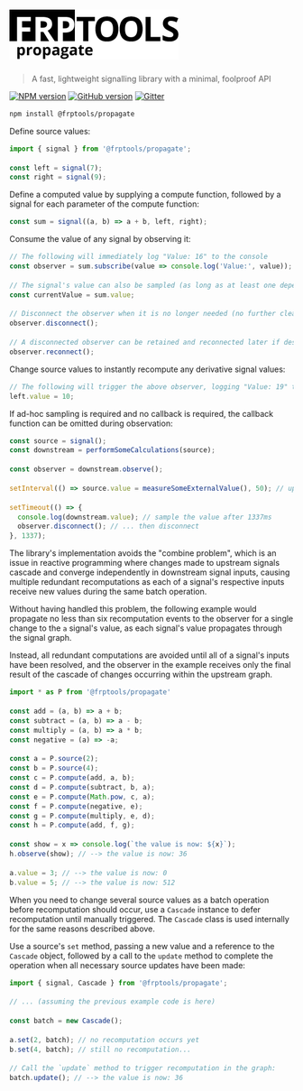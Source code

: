 # [![FRPTools: Propagate](https://github.com/frptools/propagate/raw/master/.assets/product-logo.png)](https://github.com/frptools/propagate)

> A fast, lightweight signalling library with a minimal, foolproof API

[![NPM version](https://badge.fury.io/js/%40frptools%2Fpropagate.svg)](http://badge.fury.io/js/%40frptools%2Fpropagate)
[![GitHub version](https://badge.fury.io/gh/frptools%2Fpropagate.svg)](https://badge.fury.io/gh/frptools%2Fpropagate)
[![Gitter](https://badges.gitter.im/gitterHQ/gitter.svg)](https://gitter.im/FRPTools/Lobby)

```bash
npm install @frptools/propagate
```

Define source values:

```js
import { signal } from '@frptools/propagate';

const left = signal(7);
const right = signal(9);
```

Define a computed value by supplying a compute function, followed by a signal for each parameter of
the compute function:

```js
const sum = signal((a, b) => a + b, left, right);
```

Consume the value of any signal by observing it:

```js
// The following will immediately log "Value: 16" to the console
const observer = sum.subscribe(value => console.log('Value:', value));

// The signal's value can also be sampled (as long as at least one dependent observer is active)
const currentValue = sum.value;

// Disconnect the observer when it is no longer needed (no further cleanup required)
observer.disconnect();

// A disconnected observer can be retained and reconnected later if desired
observer.reconnect();
```

Change source values to instantly recompute any derivative signal values:

```js
// The following will trigger the above observer, logging "Value: 19" to the console
left.value = 10;
```

If ad-hoc sampling is required and no callback is required, the callback function can be omitted
during observation:

```js
const source = signal();
const downstream = performSomeCalculations(source);

const observer = downstream.observe();

setInterval(() => source.value = measureSomeExternalValue(), 50); // update the source every 50ms

setTimeout(() => {
  console.log(downstream.value); // sample the value after 1337ms
  observer.disconnect(); // ... then disconnect
}, 1337);
```

The library's implementation avoids the "combine problem", which is an issue in reactive programming
where changes made to upstream signals cascade and converge independently in downstream signal
inputs, causing multiple redundant recomputations as each of a signal's respective inputs receive
new values during the same batch operation.

Without having handled this problem, the following example would propagate no less than six
recomputation events to the observer for a single change to the `a` signal's value, as each signal's
value propagates through the signal graph.

Instead, all redundant computations are avoided until all of a signal's inputs have been resolved,
and the observer in the example receives only the final result of the cascade of changes occurring
within the upstream graph.

```js
import * as P from '@frptools/propagate'

const add = (a, b) => a + b;
const subtract = (a, b) => a - b;
const multiply = (a, b) => a * b;
const negative = (a) => -a;

const a = P.source(2);
const b = P.source(4);
const c = P.compute(add, a, b);
const d = P.compute(subtract, b, a);
const e = P.compute(Math.pow, c, a);
const f = P.compute(negative, e);
const g = P.compute(multiply, e, d);
const h = P.compute(add, f, g);

const show = x => console.log(`the value is now: ${x}`);
h.observe(show); // --> the value is now: 36

a.value = 3; // --> the value is now: 0
b.value = 5; // --> the value is now: 512
```

When you need to change several source values as a batch operation before recomputation should
occur, use a `Cascade` instance to defer recomputation until manually triggered. The `Cascade` class
is used internally for the same reasons described above.

Use a source's `set` method, passing a new value and a reference to the `Cascade` object, followed
by a call to the `update` method to complete the operation when all necessary source updates have
been made:

```js
import { signal, Cascade } from '@frptools/propagate';

// ... (assuming the previous example code is here)

const batch = new Cascade();

a.set(2, batch); // no recomputation occurs yet
b.set(4, batch); // still no recomputation...

// Call the `update` method to trigger recomputation in the graph:
batch.update(); // --> the value is now: 36
```